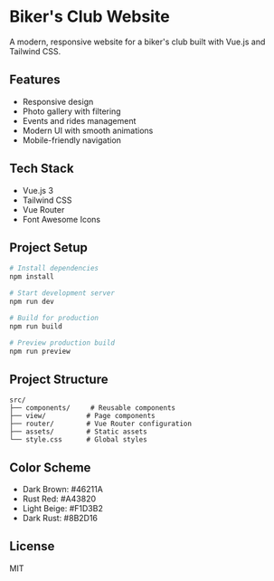 # Biker's Club Website

A modern, responsive website for a biker's club built with Vue.js and Tailwind CSS.

## Features

- Responsive design
- Photo gallery with filtering
- Events and rides management
- Modern UI with smooth animations
- Mobile-friendly navigation

## Tech Stack

- Vue.js 3
- Tailwind CSS
- Vue Router
- Font Awesome Icons

## Project Setup

```bash
# Install dependencies
npm install

# Start development server
npm run dev

# Build for production
npm run build

# Preview production build
npm run preview
```

## Project Structure

```
src/
├── components/     # Reusable components
├── view/          # Page components
├── router/        # Vue Router configuration
├── assets/        # Static assets
└── style.css      # Global styles
```

## Color Scheme

- Dark Brown: #46211A
- Rust Red: #A43820
- Light Beige: #F1D3B2
- Dark Rust: #8B2D16

## License

MIT
